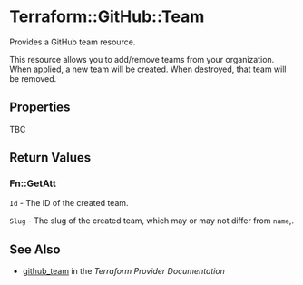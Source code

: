 # Terraform::GitHub::Team

Provides a GitHub team resource.

This resource allows you to add/remove teams from your organization. When applied,
a new team will be created. When destroyed, that team will be removed.

## Properties

TBC

## Return Values

### Fn::GetAtt

`Id` - The ID of the created team.

`Slug` - The slug of the created team, which may or may not differ from `name`,.

## See Also

* [github_team](https://www.terraform.io/docs/providers/github/r/team.html) in the _Terraform Provider Documentation_